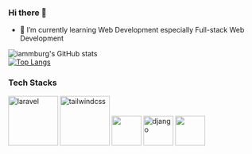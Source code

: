 ### Hi there 👋

<!--
**iammburg/iammburg** is a ✨ _special_ ✨ repository because its `README.md` (this file) appears on your GitHub profile. 

Here are some ideas to get you started:-->

<!-- - 🔭 I’m currently working on ...

- 👯 I’m looking to collaborate on ...
- 🤔 I’m looking for help with ...
- 💬 Ask me about ...
- 📫 How to reach me: ...
- 😄 Pronouns: ...
- ⚡ Fun fact: ...-->

- 🌱 I’m currently learning Web Development especially Full-stack Web Development


![iammburg's GitHub stats](https://github-readme-stats.vercel.app/api?username=iammburg&show_icons=true&show_icons=true) <br>
[![Top Langs](https://github-readme-stats.vercel.app/api/top-langs/?username=iammburg&layout=donut)](https://github.com/iammburg/github-readme-stats)

### Tech Stacks
<p align="left">
<img src="https://cdn.jsdelivr.net/gh/devicons/devicon@latest/icons/laravel/laravel-original-wordmark.svg" alt="laravel" width="100" height="100" />
<img src="https://cdn.jsdelivr.net/gh/devicons/devicon@latest/icons/tailwindcss/tailwindcss-original-wordmark.svg" alt="tailwindcss" width="100" height="100" />
<img src="https://cdn.jsdelivr.net/gh/devicons/devicon@latest/icons/react/react-original.svg" width="60" height="60" />          
<img src="https://cdn.jsdelivr.net/gh/devicons/devicon@latest/icons/django/django-plain.svg" alt="django" width="60" height="60" />  
<img src="https://cdn.jsdelivr.net/gh/devicons/devicon@latest/icons/nodejs/nodejs-original-wordmark.svg" width="60" height="60"/>          
</p>        
          

